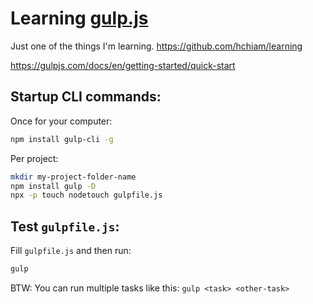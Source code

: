 # Learning [gulp.js](https://gulpjs.com/)

Just one of the things I'm learning. <https://github.com/hchiam/learning>

<https://gulpjs.com/docs/en/getting-started/quick-start>

## Startup CLI commands:

Once for your computer:

```bash
npm install gulp-cli -g
```

Per project:

```bash
mkdir my-project-folder-name
npm install gulp -D
npx -p touch nodetouch gulpfile.js
```

## Test `gulpfile.js`:

Fill `gulpfile.js` and then run:

```bash
gulp
```

BTW: You can run multiple tasks like this: `gulp <task> <other-task>`
